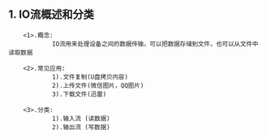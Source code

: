 ## 1. IO流概述和分类
        <1>.概念:
                IO流用来处理设备之间的数据传输，可以把数据存储到文件，也可以从文件中读取数据

        <2>.常见应用:
                1).文件复制(U盘拷贝内容)
                2).上传文件(微信图片，QQ图片)
                3).下载文件(迅雷)

        <3>.分类:
                1).输入流 (读数据)
                2).输出流 (写数据)

        